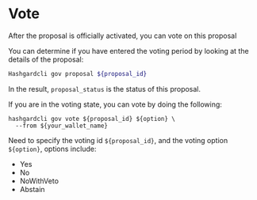# Vote

After the proposal is officially activated, you can vote on this proposal

 You can determine if you have entered the voting period by looking at the details of the proposal:

  ```bash
Hashgardcli gov proposal ${proposal_id}
  ```

 In the result, ``` proposal_status ``` is the status of this proposal.

 If you are in the voting state, you can vote by doing the following:

  ```shell
hashgardcli gov vote ${proposal_id} ${option} \
    --from ${your_wallet_name}
  ```

Need to specify the voting id ```${proposal_id}```, and the voting option ```${option}```, options include: 

  - Yes
  - No
  - NoWithVeto
  - Abstain
